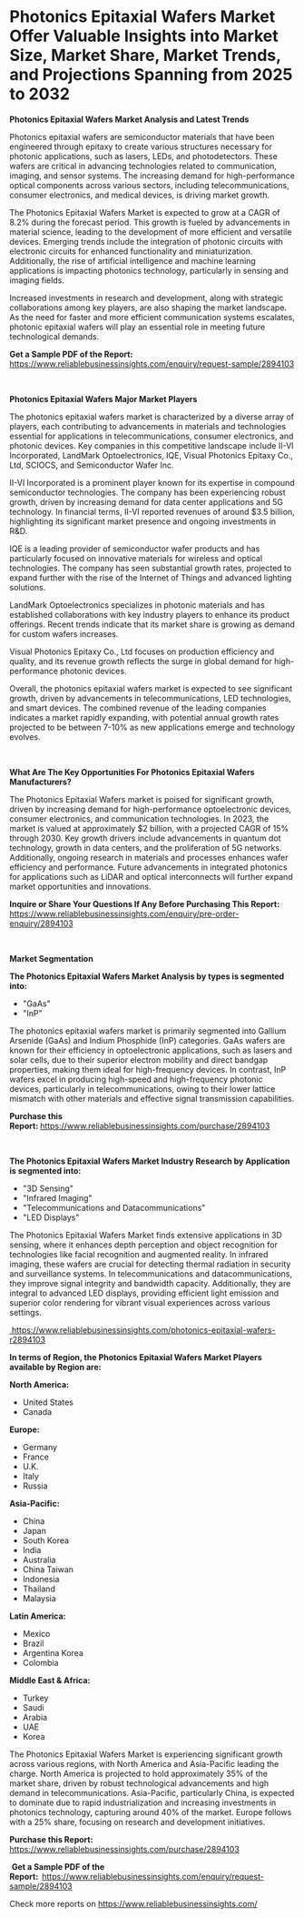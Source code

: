 <p><h1>Photonics Epitaxial Wafers Market Offer Valuable Insights into Market Size, Market Share, Market Trends, and Projections Spanning from 2025 to 2032</h1></p><p><strong>Photonics Epitaxial Wafers Market Analysis and Latest Trends</strong></p>
<p><p>Photonics epitaxial wafers are semiconductor materials that have been engineered through epitaxy to create various structures necessary for photonic applications, such as lasers, LEDs, and photodetectors. These wafers are critical in advancing technologies related to communication, imaging, and sensor systems. The increasing demand for high-performance optical components across various sectors, including telecommunications, consumer electronics, and medical devices, is driving market growth.</p><p>The Photonics Epitaxial Wafers Market is expected to grow at a CAGR of 8.2% during the forecast period. This growth is fueled by advancements in material science, leading to the development of more efficient and versatile devices. Emerging trends include the integration of photonic circuits with electronic circuits for enhanced functionality and miniaturization. Additionally, the rise of artificial intelligence and machine learning applications is impacting photonics technology, particularly in sensing and imaging fields. </p><p>Increased investments in research and development, along with strategic collaborations among key players, are also shaping the market landscape. As the need for faster and more efficient communication systems escalates, photonic epitaxial wafers will play an essential role in meeting future technological demands.</p></p>
<p><strong>Get a Sample PDF of the Report:&nbsp;</strong> <a href="https://www.reliablebusinessinsights.com/enquiry/request-sample/2894103?utm_campaign=2306&utm_medium=2&utm_source=Github&utm_content=ia&utm_term=15032025&utm_id=photonics-epitaxial-wafers">https://www.reliablebusinessinsights.com/enquiry/request-sample/2894103</a></p>
<p>&nbsp;</p>
<p><strong>Photonics Epitaxial Wafers Major Market Players</strong></p>
<p><p>The photonics epitaxial wafers market is characterized by a diverse array of players, each contributing to advancements in materials and technologies essential for applications in telecommunications, consumer electronics, and photonic devices. Key companies in this competitive landscape include II-VI Incorporated, LandMark Optoelectronics, IQE, Visual Photonics Epitaxy Co., Ltd, SCIOCS, and Semiconductor Wafer Inc.</p><p>II-VI Incorporated is a prominent player known for its expertise in compound semiconductor technologies. The company has been experiencing robust growth, driven by increasing demand for data center applications and 5G technology. In financial terms, II-VI reported revenues of around $3.5 billion, highlighting its significant market presence and ongoing investments in R&D.</p><p>IQE is a leading provider of semiconductor wafer products and has particularly focused on innovative materials for wireless and optical technologies. The company has seen substantial growth rates, projected to expand further with the rise of the Internet of Things and advanced lighting solutions.</p><p>LandMark Optoelectronics specializes in photonic materials and has established collaborations with key industry players to enhance its product offerings. Recent trends indicate that its market share is growing as demand for custom wafers increases.</p><p>Visual Photonics Epitaxy Co., Ltd focuses on production efficiency and quality, and its revenue growth reflects the surge in global demand for high-performance photonic devices.</p><p>Overall, the photonics epitaxial wafers market is expected to see significant growth, driven by advancements in telecommunications, LED technologies, and smart devices. The combined revenue of the leading companies indicates a market rapidly expanding, with potential annual growth rates projected to be between 7-10% as new applications emerge and technology evolves.</p></p>
<p>&nbsp;</p>
<p><strong>What Are The Key Opportunities For Photonics Epitaxial Wafers Manufacturers?</strong></p>
<p><p>The Photonics Epitaxial Wafers market is poised for significant growth, driven by increasing demand for high-performance optoelectronic devices, consumer electronics, and communication technologies. In 2023, the market is valued at approximately $2 billion, with a projected CAGR of 15% through 2030. Key growth drivers include advancements in quantum dot technology, growth in data centers, and the proliferation of 5G networks. Additionally, ongoing research in materials and processes enhances wafer efficiency and performance. Future advancements in integrated photonics for applications such as LiDAR and optical interconnects will further expand market opportunities and innovations.</p></p>
<p><strong>Inquire or Share Your Questions If Any Before Purchasing This Report:</strong> <a href="https://www.reliablebusinessinsights.com/enquiry/pre-order-enquiry/2894103?utm_campaign=2306&utm_medium=2&utm_source=Github&utm_content=ia&utm_term=15032025&utm_id=photonics-epitaxial-wafers">https://www.reliablebusinessinsights.com/enquiry/pre-order-enquiry/2894103</a></p>
<p>&nbsp;</p>
<p><strong>Market Segmentation</strong></p>
<p><strong>The Photonics Epitaxial Wafers Market Analysis by types is segmented into:</strong></p>
<p><ul><li>"GaAs"</li><li>"InP"</li></ul></p>
<p><p>The photonics epitaxial wafers market is primarily segmented into Gallium Arsenide (GaAs) and Indium Phosphide (InP) categories. GaAs wafers are known for their efficiency in optoelectronic applications, such as lasers and solar cells, due to their superior electron mobility and direct bandgap properties, making them ideal for high-frequency devices. In contrast, InP wafers excel in producing high-speed and high-frequency photonic devices, particularly in telecommunications, owing to their lower lattice mismatch with other materials and effective signal transmission capabilities.</p></p>
<p><strong>Purchase this Report:&nbsp;</strong><a href="https://www.reliablebusinessinsights.com/purchase/2894103?utm_campaign=2306&utm_medium=2&utm_source=Github&utm_content=ia&utm_term=15032025&utm_id=photonics-epitaxial-wafers">https://www.reliablebusinessinsights.com/purchase/2894103</a></p>
<p>&nbsp;</p>
<p><strong>The Photonics Epitaxial Wafers Market Industry Research by Application is segmented into:</strong></p>
<p><ul><li>"3D Sensing"</li><li>"Infrared Imaging"</li><li>"Telecommunications and Datacommunications"</li><li>"LED Displays"</li></ul></p>
<p><p>The Photonics Epitaxial Wafers Market finds extensive applications in 3D sensing, where it enhances depth perception and object recognition for technologies like facial recognition and augmented reality. In infrared imaging, these wafers are crucial for detecting thermal radiation in security and surveillance systems. In telecommunications and datacommunications, they improve signal integrity and bandwidth capacity. Additionally, they are integral to advanced LED displays, providing efficient light emission and superior color rendering for vibrant visual experiences across various settings.</p></p>
<p><a href="https://www.reliablebusinessinsights.com/photonics-epitaxial-wafers-r2894103?utm_campaign=2306&utm_medium=2&utm_source=Github&utm_content=ia&utm_term=15032025&utm_id=photonics-epitaxial-wafers">&nbsp;https://www.reliablebusinessinsights.com/photonics-epitaxial-wafers-r2894103</a></p>
<p><strong>In terms of Region, the Photonics Epitaxial Wafers Market Players available by Region are:</strong></p>
<p>
    <p> <strong> North America: </strong>
        <ul>
            <li>United States</li>
            <li>Canada</li>
        </ul>
        </p> 
    <p> <strong> Europe: </strong>
        <ul>
            <li>Germany</li>
            <li>France</li>
            <li>U.K.</li>
            <li>Italy</li>
            <li>Russia</li>
        </ul>
        </p> 
    <p> <strong> Asia-Pacific: </strong>
        <ul>
            <li>China</li>
            <li>Japan</li>
            <li>South Korea</li>
            <li>India</li>
            <li>Australia</li>
            <li>China Taiwan</li>
            <li>Indonesia</li>
            <li>Thailand</li>
            <li>Malaysia</li>
        </ul>
        </p> 
    <p> <strong> Latin America: </strong>
        <ul>
            <li>Mexico</li>
            <li>Brazil</li>
            <li>Argentina Korea</li>
            <li>Colombia</li>
        </ul>
        </p> 
    <p> <strong> Middle East & Africa: </strong>
        <ul>
            <li>Turkey</li>
            <li>Saudi</li>
            <li>Arabia</li>
            <li>UAE</li>
            <li>Korea</li>
        </ul>
    </p>
    </p>
<p><p>The Photonics Epitaxial Wafers Market is experiencing significant growth across various regions, with North America and Asia-Pacific leading the charge. North America is projected to hold approximately 35% of the market share, driven by robust technological advancements and high demand in telecommunications. Asia-Pacific, particularly China, is expected to dominate due to rapid industrialization and increasing investments in photonics technology, capturing around 40% of the market. Europe follows with a 25% share, focusing on research and development initiatives.</p></p>
<p><strong>Purchase this Report: </strong><a href="https://www.reliablebusinessinsights.com/purchase/2894103?utm_campaign=2306&utm_medium=2&utm_source=Github&utm_content=ia&utm_term=15032025&utm_id=photonics-epitaxial-wafers">https://www.reliablebusinessinsights.com/purchase/2894103</a></p>
<p>&nbsp;<strong>Get a Sample PDF of the Report:&nbsp;&nbsp;</strong><a href="https://www.reliablebusinessinsights.com/enquiry/request-sample/2894103?utm_campaign=2306&utm_medium=2&utm_source=Github&utm_content=ia&utm_term=15032025&utm_id=photonics-epitaxial-wafers">https://www.reliablebusinessinsights.com/enquiry/request-sample/2894103</a></p>
<p><strong></strong></p>
<p>Check more reports on <a href="https://www.reliablebusinessinsights.com/?utm_campaign=2306&utm_medium=2&utm_source=Github&utm_content=ia&utm_term=15032025&utm_id=photonics-epitaxial-wafers">https://www.reliablebusinessinsights.com/</a></p>
